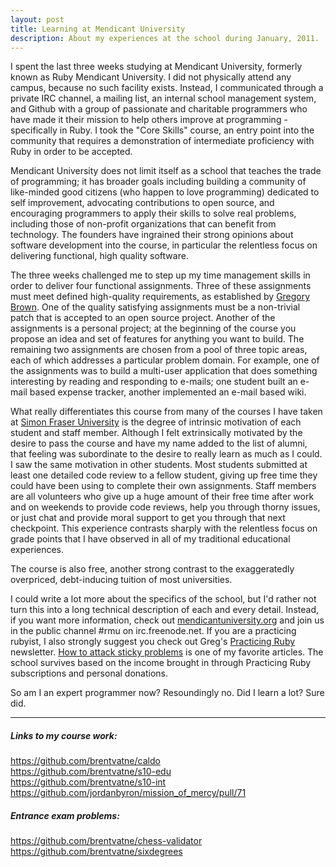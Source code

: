 ```yaml
---
layout: post
title: Learning at Mendicant University
description: About my experiences at the school during January, 2011.
---
```


I spent the last three weeks studying at Mendicant University, formerly known as Ruby Mendicant University. I did not physically attend any campus, because no such facility exists. Instead, I communicated through a private IRC channel, a mailing list, an internal school management system, and Github with a group of passionate and charitable programmers who have made it their mission to help others improve at programming - specifically in Ruby. I took the "Core Skills" course, an entry point into the community that requires a demonstration of intermediate proficiency with Ruby
in order to be accepted.

Mendicant University does not limit itself as a school that teaches the trade of programming; it has broader goals including building a community of like-minded good citizens (who happen to love programming) dedicated to self improvement, advocating contributions to open source, and encouraging programmers to apply their skills to solve real problems, including those of non-profit organizations that can benefit from technology. The founders have ingrained their strong opinions about software development into the course, in particular the relentless focus on delivering functional, high quality software.

The three weeks challenged me to step up my time management skills in order to deliver four functional assignments. Three of these assignments must meet defined high-quality requirements, as established by [Gregory Brown](https://github.com/sandal). One of the quality satisfying assignments must be a non-trivial patch that is accepted to an open source project. Another of the assignments is a personal project; at the beginning
of the course you propose an idea and set of features for anything you want to build. The remaining two assignments are chosen from a pool of three topic areas, each of which addresses a particular problem domain. For example, one of the assignments was to build a multi-user application that does something interesting by reading and responding to e-mails; one student built an e-mail based expense tracker, another implemented an e-mail based wiki.

What really differentiates this course from many of the courses I have taken at [Simon Fraser University](http://www.sfu.ca/) is the degree of intrinsic motivation of each student and staff member. Although I felt extrinsically motivated by the desire to pass the course and have my name added to the list of alumni, that feeling was subordinate to the desire to really learn as much as I could. I saw the same motivation in other students. Most students submitted at least one detailed code review to a fellow student, giving up free time they could have been using to complete their own assignments. Staff members are all volunteers who give up a huge amount of their free time after work and on weekends to provide code reviews, help you through thorny issues, or just chat and provide moral support to get you through that next checkpoint. This experience contrasts sharply with the relentless focus on grade points that I have observed in all of my traditional educational experiences.

The course is also free, another strong contrast to the exaggeratedly overpriced, debt-inducing tuition of most universities.

I could write a lot more about the specifics of the school, but I'd rather not turn this into a long technical description of each and every detail. Instead, if you want more information, check out [mendicantuniversity.org](http://mendicantuniversity.org/) and join us in the public channel #rmu on irc.freenode.net. If you are a practicing rubyist, I also strongly suggest you check out Greg's [Practicing Ruby](http://practicingruby.com/) newsletter. [How to attack sticky problems](http://practicingruby.com/articles/shared/iumrvfluosyi) is one of my favorite articles. The school survives based on the income brought in through Practicing Ruby subscriptions and personal donations.

So am I an expert programmer now? Resoundingly no. Did I learn a lot? Sure did.

<hr/>

##### Links to my course work:
https://github.com/brentvatne/caldo <br/>
https://github.com/brentvatne/s10-edu <br/>
https://github.com/brentvatne/s10-int <br/>
https://github.com/jordanbyron/mission_of_mercy/pull/71

##### Entrance exam problems:
https://github.com/brentvatne/chess-validator <br/>
https://github.com/brentvatne/sixdegrees


